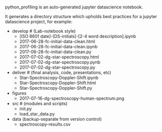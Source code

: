 
python_profiling is an auto-generated jupyter datascience notebook.

It generates a directory structure which upholds best practices for a jupyter
datascience project, for example:

- develop # (Lab-notebook style)
  + [ISO 8601 date]-[DS-initials]-[2-4 word description].ipynb
  + 2017-06-28-fc-initial-data-clean.html
  + 2017-06-28-fc-initial-data-clean.ipynb
  + 2017-06-28-fc-initial-data-clean.py
  + 2017-07-02-dg-star-spectroscopy.html
  + 2017-07-02-dg-star-spectroscopy.pynb
  + 2017-07-02-dg-star-spectroscopy.py
- deliver # (final analysis, code, presentations, etc)
  + Star-Spectroscopy-Doppler-Shift.ipynb
  + Star-Spectroscopy-Doppler-Shift.html
  + Star-Spectroscopy-Doppler-Shift.py
- figures
  + 2017-07-16-dg-spectroscopy-human-spectrum.png
- src # (modules and scripts)
  + init.py
  + load_star_data.py
- data (backup-separate from version control)
  + spectroscopy-results.csv

